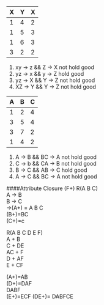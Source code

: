 X|Y|X
---|---|---
1|4|2
1|5|3
1|6|3
3|2|2

1. xy -> z && Z -> X     not hold good  
2. yz -> x && y -> Z     hold good
3. yz -> X && Y -> Z     not hold good  
4. XZ -> Y && Y -> Z     not hold good  

A|B|C
---|---|---
1|2|4
3|5|4
3|7|2
1|4|2

1. A -> B && BC -> A    not hold good  
2. C -> b && CA -> B    not hold good  
3. B -> C && AB -> C    hold good  
4. A -> C && BC -> A    not hold good  

####Attribute Closure
(F+)
    R(A B C)  
    A -> B  
    B -> C  
->(A+) = A B C  
   (B+)=BC  
   (C+)=c  
   
   R(A B C D E F)  
   A + B  
   C + DE  
   AC + F  
   D + AF  
   E + CF  
   
   (A+)=AB  
   (D+)=DAF  
        DABF  
   (E+)=ECF 
   (DE+)= DABFCE
   
   